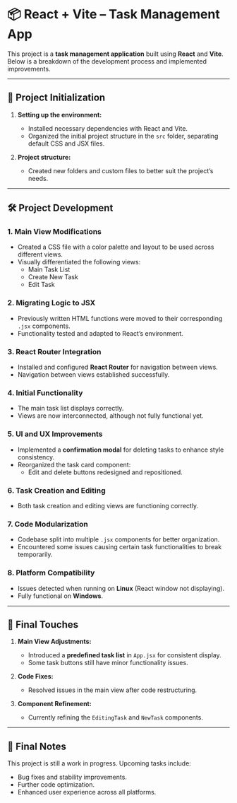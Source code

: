 # 📦 React + Vite – Task Management App

This project is a **task management application** built using **React** and **Vite**. Below is a breakdown of the development process and implemented improvements.

---

## 🚀 Project Initialization

1. **Setting up the environment:**
   - Installed necessary dependencies with React and Vite.
   - Organized the initial project structure in the `src` folder, separating default CSS and JSX files.

2. **Project structure:**
   - Created new folders and custom files to better suit the project’s needs.

---

## 🛠️ Project Development

### 1. Main View Modifications
- Created a CSS file with a color palette and layout to be used across different views.
- Visually differentiated the following views:
  - Main Task List
  - Create New Task
  - Edit Task

### 2. Migrating Logic to JSX
- Previously written HTML functions were moved to their corresponding `.jsx` components.
- Functionality tested and adapted to React’s environment.

### 3. React Router Integration
- Installed and configured **React Router** for navigation between views.
- Navigation between views established successfully.

### 4. Initial Functionality
- The main task list displays correctly.
- Views are now interconnected, although not fully functional yet.

### 5. UI and UX Improvements
- Implemented a **confirmation modal** for deleting tasks to enhance style consistency.
- Reorganized the task card component:
  - Edit and delete buttons redesigned and repositioned.

### 6. Task Creation and Editing
- Both task creation and editing views are functioning correctly.

### 7. Code Modularization
- Codebase split into multiple `.jsx` components for better organization.
- Encountered some issues causing certain task functionalities to break temporarily.

### 8. Platform Compatibility
- Issues detected when running on **Linux** (React window not displaying).
- Fully functional on **Windows**.

---

## 🧹 Final Touches

1. **Main View Adjustments:**
   - Introduced a **predefined task list** in `App.jsx` for consistent display.
   - Some task buttons still have minor functionality issues.

2. **Code Fixes:**
   - Resolved issues in the main view after code restructuring.

3. **Component Refinement:**
   - Currently refining the `EditingTask` and `NewTask` components.

---

## 📌 Final Notes

This project is still a work in progress. Upcoming tasks include:
- Bug fixes and stability improvements.
- Further code optimization.
- Enhanced user experience across all platforms.


